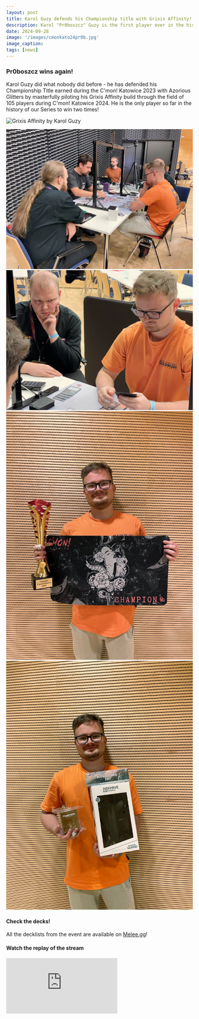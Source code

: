 ```yaml
---
layout: post
title: Karol Guzy defends his Championship title with Grixis Affinity!
description: Karol "Pr0boszcz" Guzy is the first player ever in the history of our Series to win for the second time!
date: 2024-09-28
image: '/images/cmonkato24pr0b.jpg'
image_caption:
tags: [news]
---
```


### Pr0boszcz wins again!

Karol Guzy did what nobody did before - he has defended his Championship Title earned during the C'mon! Katowice 2023 with Azorious Glitters by masterfully piloting his Grixis Affinity build through the field of 105 players during C'mon! Katowice 2024. He is the only player so far in the history of our Series to win two times!

![Grixis Affinity by Karol Guzy]({{site.baseurl}}/images/cmonkato24finaldeck.jpg#wide)

<div class="gallery-box">
  <div class="gallery">
    <img src="/images/cmonkato24final1.jpg" loading="lazy">
    <img src="/images/cmonkato24final2.jpg" loading="lazy">
    <img src="/images/cmonkato24final3.jpg" loading="lazy">
    <img src="/images/cmonkato24final4.jpg" loading="lazy">
  </div>
</div>

#### Check the decks!

All the decklists from the event are available on <a href="https://melee.gg/Tournament/View/132821" target="_blank">Melee.gg</a>! 

#### Watch the replay of the stream

<p><iframe src="https://www.youtube.com/embed/12ymlccjb2Y" loading="lazy" frameborder="0" allowfullscreen></iframe></p>
